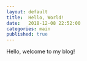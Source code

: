 ```yaml
---
layout: default
title:  Hello, World!
date:   2018-12-08 22:52:00
categories: main
published: true
---
```


Hello, welcome to my blog!
